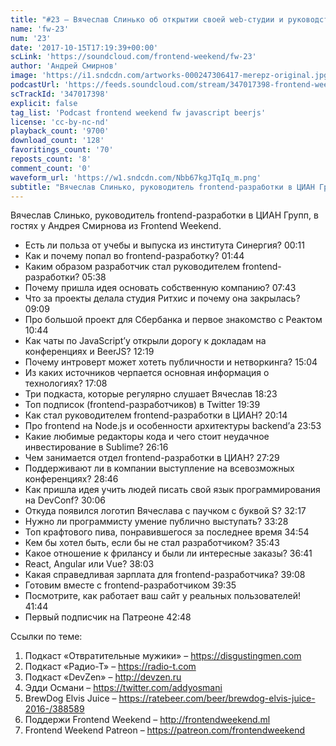 ```yaml
---
title: "#23 – Вячеслав Слинько об открытии своей web-студии и руководстве frontend-разработки"
name: 'fw-23'
num: '23'
date: '2017-10-15T17:19:39+00:00'
scLink: 'https://soundcloud.com/frontend-weekend/fw-23'
author: 'Андрей Смирнов'
image: 'https://i1.sndcdn.com/artworks-000247306417-merepz-original.jpg'
podcastUrl: 'https://feeds.soundcloud.com/stream/347017398-frontend-weekend-fw-23.m4a'
scTrackId: '347017398'
explicit: false
tag_list: 'Podcast frontend weekend fw javascript beerjs'
license: 'cc-by-nc-nd'
playback_count: '9700'
download_count: '128'
favoritings_count: '70'
reposts_count: '8'
comment_count: '0'
waveform_url: 'https://w1.sndcdn.com/Nbb67kgJTqIq_m.png'
subtitle: "Вячеслав Слинько, руководитель frontend-разработки в ЦИАН Групп, в гостях у Андрея Смирнова из Frontend Weekend."
---
```

Вячеслав Слинько, руководитель frontend-разработки в ЦИАН Групп, в гостях у Андрея Смирнова из Frontend Weekend.

- Есть ли польза от учебы и выпуска из института Синергия? <timecode sec="11">00:11</timecode>
- Как и почему попал во frontend-разработку? <timecode sec="104">01:44</timecode>
- Каким образом разработчик стал руководителем frontend-разработки? <timecode sec="338">05:38</timecode>
- Почему пришла идея основать собственную компанию? <timecode sec="463">07:43</timecode>
- Что за проекты делала студия Ритхис и почему она закрылась? <timecode sec="549">09:09</timecode>
- Про большой проект для Сбербанка и первое знакомство с Реактом <timecode sec="644">10:44</timecode>
- Как чаты по JavaScript’у открыли дорогу к докладам на конференциях и BeerJS? <timecode sec="739">12:19</timecode>
- Почему интроверт может хотеть публичности и нетворкинга? <timecode sec="904">15:04</timecode>
- Из каких источников черпается основная информация о технологиях? <timecode sec="1028">17:08</timecode>
- Три подкаста, которые регулярно слушает Вячеслав <timecode sec="1103">18:23</timecode>
- Топ подписок (frontend-разработчиков) в Twitter <timecode sec="1179">19:39</timecode>
- Как стал руководителем frontend-разработки в ЦИАН? <timecode sec="1214">20:14</timecode>
- Про frontend на Node.js и особенности архитектуры backend’а <timecode sec="1433">23:53</timecode>
- Какие любимые редакторы кода и чего стоит неудачное инвестирование в Sublime? <timecode sec="1576">26:16</timecode>
- Чем занимается отдел frontend-разработки в ЦИАН? <timecode sec="1649">27:29</timecode>
- Поддерживают ли в компании выступление на всевозможных конференциях? <timecode sec="1726">28:46</timecode>
- Как пришла идея учить людей писать свой язык программирования на DevConf? <timecode sec="1806">30:06</timecode>
- Откуда появился логотип Вячеслава с паучком с буквой S? <timecode sec="1937">32:17</timecode>
- Нужно ли программисту умение публично выступать? <timecode sec="2008">33:28</timecode>
- Топ крафтового пива, понравившегося за последнее время <timecode sec="2094">34:54</timecode>
- Кем бы хотел быть, если бы не стал разработчиком? <timecode sec="2143">35:43</timecode>
- Какое отношение к фрилансу и были ли интересные заказы? <timecode sec="2201">36:41</timecode>
- React, Angular или Vue? <timecode sec="2283">38:03</timecode>
- Какая справедливая зарплата для frontend-разработчика? <timecode sec="2348">39:08</timecode>
- Готовим вместе с frontend-разработчиком <timecode sec="2375">39:35</timecode>
- Посмотрите, как работает ваш сайт у реальных пользователей! <timecode sec="2504">41:44</timecode>
- Первый подписчик на Патреоне <timecode sec="2568">42:48</timecode>

Ссылки по теме:
1) Подкаст «Отвратительные мужики» – https://disgustingmen.com
2) Подкаст «Радио-Т» – https://radio-t.com
3) Подкаст «DevZen» – http://devzen.ru
4) Эдди Османи – https://twitter.com/addyosmani
5) BrewDog Elvis Juice – https://ratebeer.com/beer/brewdog-elvis-juice-2016-/388589
6) Поддержи Frontend Weekend – http://frontendweekend.ml
7) Frontend Weekend Patreon – https://patreon.com/frontendweekend
